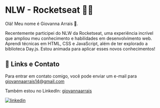 # NLW - Rocketseat 🔮🔮

Olá! Meu nome é Giovanna Arrais 👋.

<p> Recentemente participei do NLW da Rocketseat, uma experiência incrível que ampliou meu conhecimento e habilidades em desenvolvimento web. Aprendi técnicas
em HTML, CSS e JavaScript, além de ter explorado a biblioteca Day.js. Estou animada para aplicar esses novos conhecimentos! </p>


## 🔗 Links e Contato
Para entrar em contato comigo, você pode enviar um e-mail para giovannaarrais14@gmail.com

Também estou no LinkedIn: [giovannaarrais](https://www.linkedin.com/in/giovannaarrais/)

[![linkedin](https://img.shields.io/badge/linkedin-0A66C2?style=for-the-badge&logo=linkedin&logoColor=white)](https://www.linkedin.com/in/giovannaarrais/)

